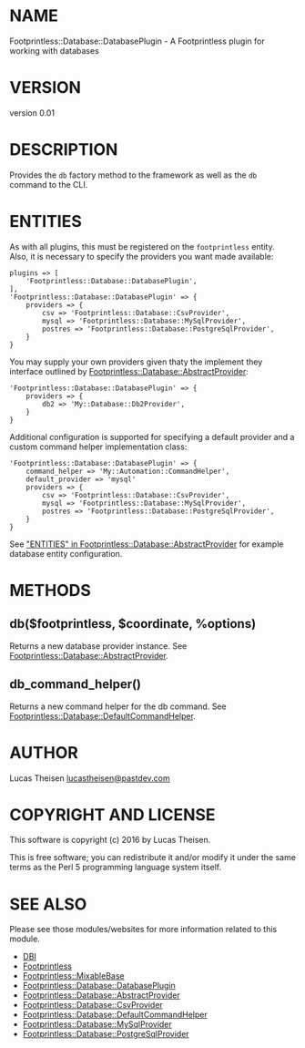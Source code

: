 # NAME

Footprintless::Database::DatabasePlugin - A Footprintless plugin for working with databases

# VERSION

version 0.01

# DESCRIPTION

Provides the `db` factory method to the framework as well as the `db` command to
the CLI.

# ENTITIES

As with all plugins, this must be registered on the `footprintless` entity.  
Also, it is necessary to specify the providers you want made available:

    plugins => [
        'Footprintless::Database::DatabasePlugin',
    ],
    'Footprintless::Database::DatabasePlugin' => {
        providers => {
            csv => 'Footprintless::Database::CsvProvider',
            mysql => 'Footprintless::Database::MySqlProvider',
            postres => 'Footprintless::Database::PostgreSqlProvider',
        }
    }

You may supply your own providers given thaty the implement they interface 
outlined by [Footprintless::Database::AbstractProvider](https://metacpan.org/pod/Footprintless::Database::AbstractProvider):

    'Footprintless::Database::DatabasePlugin' => {
        providers => {
            db2 => 'My::Database::Db2Provider',
        }
    }

Additional configuration is supported for specifying a default provider and a
custom command helper implementation class:

    'Footprintless::Database::DatabasePlugin' => {
        command_helper => 'My::Automation::CommandHelper',
        default_provider => 'mysql'
        providers => {
            csv => 'Footprintless::Database::CsvProvider',
            mysql => 'Footprintless::Database::MySqlProvider',
            postres => 'Footprintless::Database::PostgreSqlProvider',
        }
    }

See ["ENTITIES" in Footprintless::Database::AbstractProvider](https://metacpan.org/pod/Footprintless::Database::AbstractProvider#ENTITIES) for example 
database entity configuration.

# METHODS

## db($footprintless, $coordinate, %options)

Returns a new database provider instance.  See 
[Footprintless::Database::AbstractProvider](https://metacpan.org/pod/Footprintless::Database::AbstractProvider).

## db\_command\_helper()

Returns a new command helper for the db command. See 
[Footprintless::Database::DefaultCommandHelper](https://metacpan.org/pod/Footprintless::Database::DefaultCommandHelper).

# AUTHOR

Lucas Theisen <lucastheisen@pastdev.com>

# COPYRIGHT AND LICENSE

This software is copyright (c) 2016 by Lucas Theisen.

This is free software; you can redistribute it and/or modify it under
the same terms as the Perl 5 programming language system itself.

# SEE ALSO

Please see those modules/websites for more information related to this module.

- [DBI](https://metacpan.org/pod/DBI)
- [Footprintless](https://metacpan.org/pod/Footprintless)
- [Footprintless::MixableBase](https://metacpan.org/pod/Footprintless::MixableBase)
- [Footprintless::Database::DatabasePlugin](https://metacpan.org/pod/Footprintless::Database::DatabasePlugin)
- [Footprintless::Database::AbstractProvider](https://metacpan.org/pod/Footprintless::Database::AbstractProvider)
- [Footprintless::Database::CsvProvider](https://metacpan.org/pod/Footprintless::Database::CsvProvider)
- [Footprintless::Database::DefaultCommandHelper](https://metacpan.org/pod/Footprintless::Database::DefaultCommandHelper)
- [Footprintless::Database::MySqlProvider](https://metacpan.org/pod/Footprintless::Database::MySqlProvider)
- [Footprintless::Database::PostgreSqlProvider](https://metacpan.org/pod/Footprintless::Database::PostgreSqlProvider)
